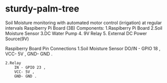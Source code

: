 # sturdy-palm-tree
Soil Moisture monitoring with automated motor control (irrigation) at regular intervals 
Raspiberry Pi Board (3B)
Components:
  1.Raspiberry Pi Board
  2.Soil Moisture Sensor
  3.DC Water Pump
  4. 9V Relay
  5. External DC Power Source(9V)
 
 
 Raspiberry Board Pin Connections
    1.Soil Moisture Sensor
        DO/IN -  GPIO 18 ,
        VCC- 5V ,
        GND- GND .
     
    2.Relay 
        IN - GPIO 23 ,
        VCC- 5V ,
        GND- GND .
